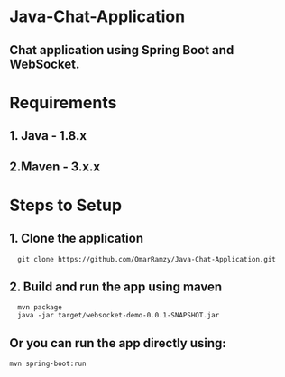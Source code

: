 # Java-Chat-Application
  ## Chat application using Spring Boot and WebSocket.

# Requirements
 ## 1. Java - 1.8.x
 ## 2.Maven - 3.x.x
 
# Steps to Setup
 ## 1. Clone the application
      git clone https://github.com/OmarRamzy/Java-Chat-Application.git
 ## 2. Build and run the app using maven
      mvn package
      java -jar target/websocket-demo-0.0.1-SNAPSHOT.jar
## Or you can run the app directly using:
    mvn spring-boot:run

     







